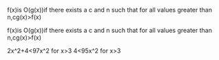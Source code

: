 f(x)is O(g(x))if there exists a c and n 
such that for all values greater than n,cg(x)>f(x)

f(x)is O(g(x))if there exists a c and n 
such that for all values greater than n,cg(x)>f(x)

2x^2+4<97x^2  for x>3
4<95x^2  for  x>3




